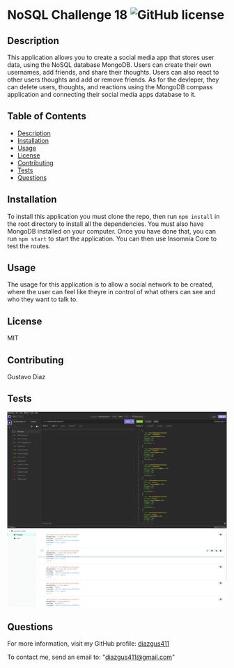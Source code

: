 # NoSQL Challenge 18                        ![GitHub license](https://img.shields.io/badge/license-MIT-blue.svg)

## Description

This application allows you to create a social media app that stores user data, using the NoSQL database MongoDB. Users can create their own usernames, add friends, and share their thoughts. Users can also react to other users thoughts and add or remove friends. As for the devleper, they can delete users, thoughts, and reactions using the MongoDB compass application and connecting their social media apps database to it.

## Table of Contents

- [Description](#description)
- [Installation](#installation)
- [Usage](#usage)
- [License](#license)
- [Contributing](#contributing)
- [Tests](#tests)
- [Questions](#questions)

## Installation

To install this application you must clone the repo, then run `npm install` in the root directory to install all the dependencies. You must also have MongoDB installed on your computer. Once you have done that, you can run `npm start` to start the application. You can then use Insomnia Core to test the routes.

## Usage

The usage for this application is to allow a social network to be created, where the user can feel like theyre in control of what others can see and who they want to talk to.

## License

MIT

## Contributing

Gustavo Diaz

## Tests
![alt text](./assets/challenge18.png)
![alt text](./assets/MongoDBSS.png)
## Questions

For more information, visit my GitHub profile: [diazgus411](https://github.com/diazgus411/NoSQL)

To contact me, send an email to: "diazgus411@gmail.com"
